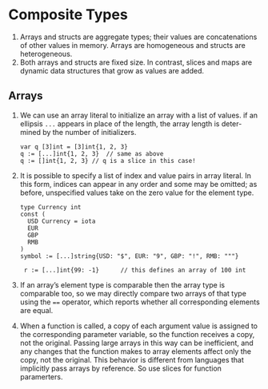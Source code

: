 # Composite Types
1. Arrays and structs are aggregate types; their values are concatenations of other values in memory. Arrays are homogeneous and structs are heterogeneous.
2. Both arrays and structs are fixed size. In contrast, slices and maps are dynamic data structures that grow as values are added.

## Arrays
1. We can use an array literal to initialize an array with a list of values. if an ellipsis `...` appears in place of the length, the array length is deter- mined by the number of initializers.

    ```
    var q [3]int = [3]int{1, 2, 3}
    q := [...]int{1, 2, 3}  // same as above
    q := []int{1, 2, 3} // q is a slice in this case!
    ```
  
2. It is possible to specify a list of index and value pairs in array literal. In this form, indices can appear in any order and some may be omitted; as before, unspecified values take on the zero value for the element type. 

    ```
    type Currency int
    const (
      USD Currency = iota
      EUR
      GBP
      RMB
    )
    symbol := [...]string{USD: "$", EUR: "9", GBP: "!", RMB: """}
    
     r := [...]int{99: -1}      // this defines an array of 100 int
    ```
    
3. If an array’s element type is comparable then the array type is comparable too, so we may directly compare two arrays of that type using the `==` operator, which reports whether all corresponding elements are equal. 

4. When a function is called, a copy of each argument value is assigned to the corresponding parameter variable, so the function receives a copy, not the original. Passing large arrays in this way can be inefficient, and any changes that the function makes to array elements affect only the copy, not the original. This behavior is different from languages that implicitly pass arrays by reference. So use slices for function paramerters.
